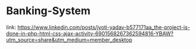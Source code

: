 # Banking-System
link: https://www.linkedin.com/posts/jyoti-yadav-b577171aa_the-project-is-done-in-php-html-css-ajax-activity-6901568267362594816-YBAW?utm_source=share&utm_medium=member_desktop
